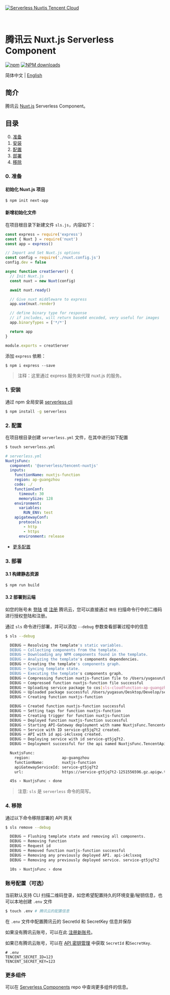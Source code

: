 [![Serverless Nuxtjs Tencent Cloud](https://img.serverlesscloud.cn/2020224/1582553715762-nuxt.js_%E9%95%BF.png)](http://serverless.com)

&nbsp;

# 腾讯云 Nuxt.js Serverless Component

[![npm](https://img.shields.io/npm/v/%40serverless%2Ftencent-nuxtjs)](http://www.npmtrends.com/%40serverless%2Ftencent-nuxtjs)
[![NPM downloads](http://img.shields.io/npm/dm/%40serverless%2Ftencent-nuxtjs.svg?style=flat-square)](http://www.npmtrends.com/%40serverless%2Ftencent-nuxtjs)

简体中文 | [English](https://github.com/serverless-components/tencent-nuxtjs/blob/master/README.en.md)

## 简介

腾讯云 [Nuxt.js](https://github.com/nuxt/nuxt.js) Serverless Component。

## 目录

0. [准备](#0-准备)
1. [安装](#1-安装)
1. [配置](#2-配置)
1. [部署](#3-部署)
1. [移除](#4-移除)

### 0. 准备

#### 初始化 Nuxt.js 项目

```bash
$ npm init next-app
```

#### 新增初始化文件

在项目根目录下新建文件 `sls.js`，内容如下：

```js
const express = require('express')
const { Nuxt } = require('nuxt')
const app = express()

// Import and Set Nuxt.js options
const config = require('./nuxt.config.js')
config.dev = false

async function creatServer() {
  // Init Nuxt.js
  const nuxt = new Nuxt(config)

  await nuxt.ready()

  // Give nuxt middleware to express
  app.use(nuxt.render)

  // define binary type for response
  // if includes, will return base64 encoded, very useful for images
  app.binaryTypes = ['*/*']

  return app
}

module.exports = creatServer
```

添加 `express` 依赖：

```
$ npm i express --save
```

> 注释：这里通过 express 服务来代理 nuxt.js 的服务。

### 1. 安装

通过 npm 全局安装 [serverless cli](https://github.com/serverless/serverless)

```bash
$ npm install -g serverless
```

### 2. 配置

在项目根目录创建 `serverless.yml` 文件，在其中进行如下配置

```bash
$ touch serverless.yml
```

```yml
# serverless.yml
NuxtjsFunc:
  component: '@serverless/tencent-nuxtjs'
  inputs:
    functionName: nuxtjs-function
    region: ap-guangzhou
    code: ./
    functionConf:
      timeout: 30
      memorySize: 128
    environment:
      variables:
        RUN_ENV: test
    apigatewayConf:
      protocols:
        - http
        - https
      environment: release
```

- [更多配置](https://github.com/serverless-components/tencent-nuxtjs/tree/master/docs/configure.md)

### 3. 部署

#### 3.1 构建静态资源

```bash
$ npm run build
```

#### 3.2 部署到云端

如您的账号未 [登陆](https://cloud.tencent.com/login) 或 [注册](https://cloud.tencent.com/register) 腾讯云，您可以直接通过 `微信` 扫描命令行中的二维码进行授权登陆和注册。

通过 `sls` 命令进行部署，并可以添加 `--debug` 参数查看部署过程中的信息

```bash
$ sls --debug

  DEBUG ─ Resolving the template's static variables.
  DEBUG ─ Collecting components from the template.
  DEBUG ─ Downloading any NPM components found in the template.
  DEBUG ─ Analyzing the template's components dependencies.
  DEBUG ─ Creating the template's components graph.
  DEBUG ─ Syncing template state.
  DEBUG ─ Executing the template's components graph.
  DEBUG ─ Compressing function nuxtjs-function file to /Users/yugasun/Desktop/Develop/serverless/tencent-nuxtjs/example/.serverless/nuxtjs-function.zip.
  DEBUG ─ Compressed function nuxtjs-function file successful
  DEBUG ─ Uploading service package to cos[sls-cloudfunction-ap-guangzhou-code]. sls-cloudfunction-default-nuxtjs-function-1583031760.zip
  DEBUG ─ Uploaded package successful /Users/yugasun/Desktop/Develop/serverless/tencent-nuxtjs/example/.serverless/nuxtjs-function.zip
  DEBUG ─ Creating function nuxtjs-function

  DEBUG ─ Created function nuxtjs-function successful
  DEBUG ─ Setting tags for function nuxtjs-function
  DEBUG ─ Creating trigger for function nuxtjs-function
  DEBUG ─ Deployed function nuxtjs-function successful
  DEBUG ─ Starting API-Gateway deployment with name NuxtjsFunc.TencentApiGateway in the ap-guangzhou region
  DEBUG ─ Service with ID service-gt5jq7t2 created.
  DEBUG ─ API with id api-i4clsxoq created.
  DEBUG ─ Deploying service with id service-gt5jq7t2.
  DEBUG ─ Deployment successful for the api named NuxtjsFunc.TencentApiGateway in the ap-guangzhou region.

  NuxtjsFunc:
    region:              ap-guangzhou
    functionName:        nuxtjs-function
    apiGatewayServiceId: service-gt5jq7t2
    url:                 https://service-gt5jq7t2-1251556596.gz.apigw.tencentcs.com/release/

  45s › NuxtjsFunc › done
```

> 注意: `sls` 是 `serverless` 命令的简写。

### 4. 移除

通过以下命令移除部署的 API 网关

```bash
$ sls remove --debug

  DEBUG ─ Flushing template state and removing all components.
  DEBUG ─ Removing function
  DEBUG ─ Request id
  DEBUG ─ Removed function nuxtjs-function successful
  DEBUG ─ Removing any previously deployed API. api-i4clsxoq
  DEBUG ─ Removing any previously deployed service. service-gt5jq7t2

  10s › NuxtjsFunc › done
```

### 账号配置（可选）

当前默认支持 CLI 扫描二维码登录，如您希望配置持久的环境变量/秘钥信息，也可以本地创建 `.env` 文件

```bash
$ touch .env # 腾讯云的配置信息
```

在 `.env` 文件中配置腾讯云的 SecretId 和 SecretKey 信息并保存

如果没有腾讯云账号，可以在此 [注册新账号](https://cloud.tencent.com/register)。

如果已有腾讯云账号，可以在 [API 密钥管理](https://console.cloud.tencent.com/cam/capi) 中获取 `SecretId` 和`SecretKey`.

```text
# .env
TENCENT_SECRET_ID=123
TENCENT_SECRET_KEY=123
```

### 更多组件

可以在 [Serverless Components](https://github.com/serverless/components) repo 中查询更多组件的信息。
